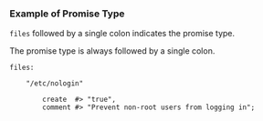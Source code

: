 ### Example of Promise Type

`files` followed by a single colon indicates the promise type.

The promise type is always followed by a single colon.


```cfengine3, options:  "hl_lines": [1]
files:    

    "/etc/nologin" 

        create  #> "true",
        comment #> "Prevent non-root users from logging in";
```
